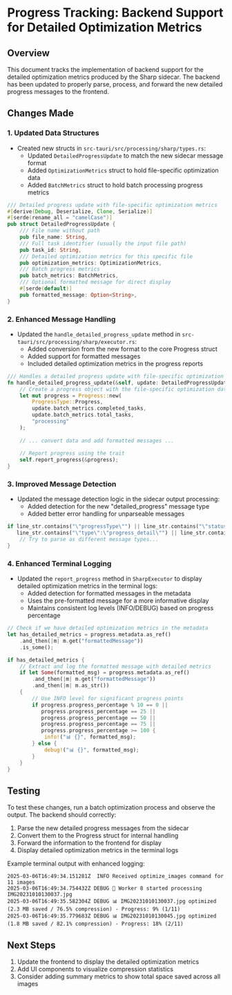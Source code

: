 # Progress Tracking: Backend Support for Detailed Optimization Metrics

## Overview

This document tracks the implementation of backend support for the detailed optimization metrics produced by the Sharp sidecar. The backend has been updated to properly parse, process, and forward the new detailed progress messages to the frontend.

## Changes Made

### 1. Updated Data Structures

- Created new structs in `src-tauri/src/processing/sharp/types.rs`:
  - Updated `DetailedProgressUpdate` to match the new sidecar message format
  - Added `OptimizationMetrics` struct to hold file-specific optimization data
  - Added `BatchMetrics` struct to hold batch processing progress metrics

```rust
/// Detailed progress update with file-specific optimization metrics
#[derive(Debug, Deserialize, Clone, Serialize)]
#[serde(rename_all = "camelCase")]
pub struct DetailedProgressUpdate {
    /// File name without path
    pub file_name: String,
    /// Full task identifier (usually the input file path)
    pub task_id: String,
    /// Detailed optimization metrics for this specific file
    pub optimization_metrics: OptimizationMetrics,
    /// Batch progress metrics
    pub batch_metrics: BatchMetrics,
    /// Optional formatted message for direct display
    #[serde(default)]
    pub formatted_message: Option<String>,
}
```

### 2. Enhanced Message Handling

- Updated the `handle_detailed_progress_update` method in `src-tauri/src/processing/sharp/executor.rs`:
  - Added conversion from the new format to the core Progress struct
  - Added support for formatted messages
  - Included detailed optimization metrics in the progress reports

```rust
/// Handles a detailed progress update with file-specific optimization metrics
fn handle_detailed_progress_update(&self, update: DetailedProgressUpdate) {
    // Create a progress object with the file-specific optimization data
    let mut progress = Progress::new(
        ProgressType::Progress,
        update.batch_metrics.completed_tasks,
        update.batch_metrics.total_tasks,
        "processing"
    );
    
    // ... convert data and add formatted messages ...
    
    // Report progress using the trait
    self.report_progress(&progress);
}
```

### 3. Improved Message Detection

- Updated the message detection logic in the sidecar output processing:
  - Added detection for the new "detailed_progress" message type
  - Added better error handling for unparseable messages

```rust
if line_str.contains("\"progressType\"") || line_str.contains("\"status\"") || 
   line_str.contains("\"type\":\"progress_detail\"") || line_str.contains("\"type\":\"detailed_progress\"") {
    // Try to parse as different message types...
}
```

### 4. Enhanced Terminal Logging

- Updated the `report_progress` method in `SharpExecutor` to display detailed optimization metrics in the terminal logs:
  - Added detection for formatted messages in the metadata
  - Uses the pre-formatted message for a more informative display
  - Maintains consistent log levels (INFO/DEBUG) based on progress percentage

```rust
// Check if we have detailed optimization metrics in the metadata
let has_detailed_metrics = progress.metadata.as_ref()
    .and_then(|m| m.get("formattedMessage"))
    .is_some();

if has_detailed_metrics {
    // Extract and log the formatted message with detailed metrics
    if let Some(formatted_msg) = progress.metadata.as_ref()
        .and_then(|m| m.get("formattedMessage"))
        .and_then(|m| m.as_str()) 
    {
        // Use INFO level for significant progress points
        if progress.progress_percentage % 10 == 0 || 
           progress.progress_percentage == 25 || 
           progress.progress_percentage == 50 || 
           progress.progress_percentage == 75 ||
           progress.progress_percentage >= 100 {
            info!("📊 {}", formatted_msg);
        } else {
            debug!("📊 {}", formatted_msg);
        }
    }
}
```

## Testing

To test these changes, run a batch optimization process and observe the output. The backend should correctly:

1. Parse the new detailed progress messages from the sidecar
2. Convert them to the Progress struct for internal handling
3. Forward the information to the frontend for display
4. Display detailed optimization metrics in the terminal logs

Example terminal output with enhanced logging:
```
2025-03-06T16:49:34.151281Z  INFO Received optimize_images command for 11 images
2025-03-06T16:49:34.754432Z DEBUG 🔄 Worker 8 started processing IMG20231010130037.jpg
2025-03-06T16:49:35.582304Z DEBUG 📊 IMG20231010130037.jpg optimized (2.3 MB saved / 76.5% compression) - Progress: 9% (1/11)
2025-03-06T16:49:35.779683Z DEBUG 📊 IMG20231010130045.jpg optimized (1.8 MB saved / 82.1% compression) - Progress: 18% (2/11)
```

## Next Steps

1. Update the frontend to display the detailed optimization metrics
2. Add UI components to visualize compression statistics
3. Consider adding summary metrics to show total space saved across all images 